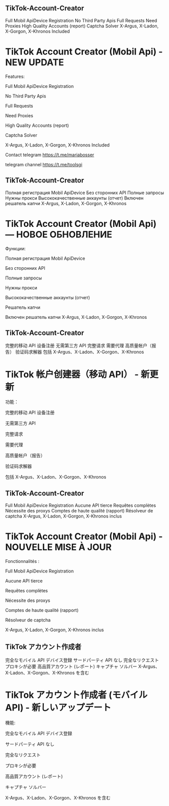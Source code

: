 ## TikTok-Account-Creator

Full Mobil ApiDevice Registration No Third Party Apis Full Requests Need Proxies High Quality Accounts (report) Captcha Solver X-Argus, X-Ladon, X-Gorgon, X-Khronos Included

# TikTok Account Creator (Mobil Api) - NEW UPDATE

Features:

Full Mobil ApiDevice Registration

No Third Party Apis

Full Requests

Need Proxies

High Quality Accounts (report)

Captcha Solver

X-Argus, X-Ladon, X-Gorgon, X-Khronos Included

Contact telegram https://t.me/mariabosser

telegram channel https://t.me/toolsgi

## TikTok-Account-Creator

Полная регистрация Mobil ApiDevice Без сторонних API Полные запросы Нужны прокси Высококачественные аккаунты (отчет) Включен решатель капчи X-Argus, X-Ladon, X-Gorgon, X-Khronos

# TikTok Account Creator (Mobil Api) — НОВОЕ ОБНОВЛЕНИЕ

Функции:

Полная регистрация Mobil ApiDevice

Без сторонних API

Полные запросы

Нужны прокси

Высококачественные аккаунты (отчет)

Решатель капчи

Включен решатель капчи X-Argus, X-Ladon, X-Gorgon, X-Khronos

## TikTok-Account-Creator

完整的移动 API 设备注册 无需第三方 API 完整请求 需要代理 高质量帐户（报告） 验证码求解器 包括 X-Argus、X-Ladon、X-Gorgon、X-Khronos

# TikTok 帐户创建器（移动 API） - 新更新

功能：

完整的移动 API 设备注册

无需第三方 API

完整请求

需要代理

高质量帐户（报告）

验证码求解器

包括 X-Argus、X-Ladon、X-Gorgon、X-Khronos

## TikTok-Account-Creator

Full Mobil ApiDevice Registration Aucune API tierce Requêtes complètes Nécessite des proxys Comptes de haute qualité (rapport) Résolveur de captcha X-Argus, X-Ladon, X-Gorgon, X-Khronos inclus

# TikTok Account Creator (Mobil Api) - NOUVELLE MISE À JOUR

Fonctionnalités :

Full Mobil ApiDevice Registration

Aucune API tierce

Requêtes complètes

Nécessite des proxys

Comptes de haute qualité (rapport)

Résolveur de captcha

X-Argus, X-Ladon, X-Gorgon, X-Khronos inclus

## TikTok アカウント作成者

完全なモバイル API デバイス登録 サードパーティ API なし 完全なリクエスト プロキシが必要 高品質アカウント (レポート) キャプチャ ソルバー X-Argus、X-Ladon、X-Gorgon、X-Khronos を含む

# TikTok アカウント作成者 (モバイル API) - 新しいアップデート

機能:

完全なモバイル API デバイス登録

サードパーティ API なし

完全なリクエスト

プロキシが必要

高品質アカウント (レポート)

キャプチャ ソルバー

X-Argus、X-Ladon、X-Gorgon、X-Khronos を含む
